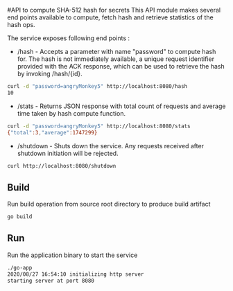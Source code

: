 #API to compute SHA-512 hash for secrets
This API module makes several end points available to compute, fetch hash and retrieve statistics of the hash ops.

The service exposes following end points :

* /hash - Accepts a parameter with name "password" to compute hash for. The hash is not immediately available, a unique
request identifier provided with the ACK response, which can be used to retrieve the hash by invoking /hash/{id}.
```bash
curl -d "password=angryMonkey5" http://localhost:8080/hash
10
```

* /stats - Returns JSON response with total count of requests and average time taken by hash compute function.
```bash
curl -d "password=angryMonkey5" http://localhost:8080/stats
{"total":3,"average":1747299}
```

* /shutdown - Shuts down the service. Any requests received after shutdown initiation will be rejected. 
```bash
curl http://localhost:8080/shutdown
```

## Build
Run build operation from source root directory to produce build artifact
```bash
go build
```

## Run
Run the application binary to start the service
```bash
./go-app
2020/08/27 16:54:10 initializing http server
starting server at port 8080
```

